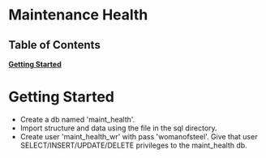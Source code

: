 # Maintenance Health

## Table of Contents  
**[Getting Started](#getting-started)**  



# Getting Started
* Create a db named 'maint_health'.
* Import structure and data using the file in the sql directory.
* Create user 'maint_health_wr' with pass 'womanofsteel'. Give that user SELECT/INSERT/UPDATE/DELETE privileges to the maint_health db.